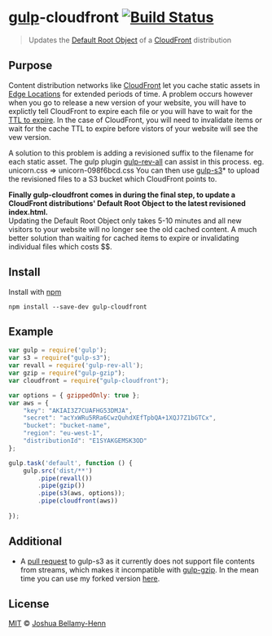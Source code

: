 # [gulp](https://github.com/wearefractal/gulp)-cloudfront [![Build Status](https://travis-ci.org/smysnk/gulp-cloudfront.png?branch=master)](https://travis-ci.org/smysnk/gulp-cloudfront)

> Updates the [Default Root Object](http://docs.aws.amazon.com/AmazonCloudFront/latest/DeveloperGuide/DefaultRootObject.html) of a [CloudFront](http://docs.aws.amazon.com/AmazonCloudFront/latest/DeveloperGuide/Introduction.html) distribution

## Purpose

Content distribution networks like [CloudFront](http://aws.amazon.com/cloudfront/) let you cache static assets in [Edge Locations](http://aws.amazon.com/about-aws/globalinfrastructure/) for extended periods of time.
A problem occurs however when you go to release a new version of your website, you will have to explictly tell CloudFront to expire each file or you will have to wait for the [TTL to expire](http://docs.aws.amazon.com/AmazonCloudFront/latest/DeveloperGuide/Expiration.html).
In the case of CloudFront, you will need to invalidate items or wait for the cache TTL to expire before vistors of your website will see the vew version.

A solution to this problem is adding a revisioned suffix to the filename for each static asset.  The gulp plugin [gulp-rev-all](https://github.com/smysnk/gulp-rev-all) can assist in this process.  eg. unicorn.css => unicorn-098f6bcd.css
You can then use [gulp-s3](https://github.com/nkostelnik/gulp-s3)* to upload the revisioned files to a S3 bucket which CloudFront points to.

**Finally gulp-cloudfront comes in during the final step, to update a CloudFront distributions' Default Root Object to the latest revisioned index.html.**  
Updating the Default Root Object only takes 5-10 minutes and all new visitors to your website will no longer see the old cached content.
A much better solution than waiting for cached items to expire or invalidating individual files which costs $$.

## Install

Install with [npm](https://npmjs.org/package/gulp-rev-all)

```
npm install --save-dev gulp-cloudfront
```

## Example

```js
var gulp = require('gulp');
var s3 = require("gulp-s3");
var revall = require('gulp-rev-all');
var gzip = require("gulp-gzip");
var cloudfront = require("gulp-cloudfront");

var options = { gzippedOnly: true };
var aws = {
    "key": "AKIAI3Z7CUAFHG53DMJA",
    "secret": "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",
    "bucket": "bucket-name",
    "region": "eu-west-1",
    "distributionId": "E1SYAKGEMSK3OD"
};

gulp.task('default', function () {
    gulp.src('dist/**')
        .pipe(revall())
        .pipe(gzip())
        .pipe(s3(aws, options));
        .pipe(cloudfront(aws))
        
});
```

## Additional

 * A [pull request](https://github.com/nkostelnik/gulp-s3/pull/7) to gulp-s3 as it currently does not support file contents from streams, which makes it incompatible with [gulp-gzip](https://github.com/jstuckey/gulp-gzip).  In the mean time you can use my forked version [here](https://github.com/smysnk/gulp-s3).

## License

[MIT](http://opensource.org/licenses/MIT) © [Joshua Bellamy-Henn](http://www.psidox.com)